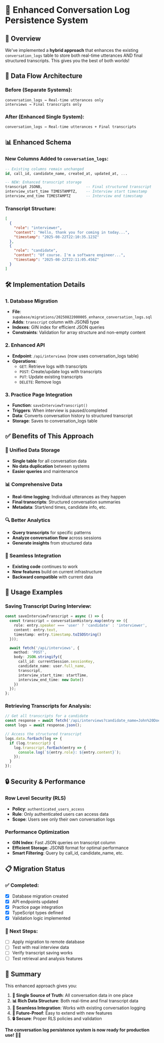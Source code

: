 # 🚀 **Enhanced Conversation Log Persistence System**

## 🎯 **Overview**

We've implemented a **hybrid approach** that enhances the existing `conversation_logs` table to store both real-time utterances AND final structured transcripts. This gives you the best of both worlds!

## 🔄 **Data Flow Architecture**

### **Before (Separate Systems):**
```
conversation_logs → Real-time utterances only
interviews → Final transcripts only
```

### **After (Enhanced Single System):**
```
conversation_logs → Real-time utterances + Final transcripts
```

## 📊 **Enhanced Schema**

### **New Columns Added to `conversation_logs`:**
```sql
-- Existing columns remain unchanged
id, call_id, candidate_name, created_at, updated_at, ...

-- NEW: Enhanced transcript storage
transcript JSONB,                    -- Final structured transcript
interview_start_time TIMESTAMPTZ,    -- Interview start timestamp
interview_end_time TIMESTAMPTZ       -- Interview end timestamp
```

### **Transcript Structure:**
```json
[
  {
    "role": "interviewer",
    "content": "Hello, thank you for coming in today...",
    "timestamp": "2025-08-22T22:10:35.123Z"
  },
  {
    "role": "candidate", 
    "content": "Of course. I'm a software engineer...",
    "timestamp": "2025-08-22T22:11:05.456Z"
  }
]
```

## 🛠️ **Implementation Details**

### **1. Database Migration**
- **File**: `supabase/migrations/20250822000005_enhance_conversation_logs.sql`
- **Adds**: `transcript` column with JSONB type
- **Indexes**: GIN index for efficient JSON queries
- **Constraints**: Validation for array structure and non-empty content

### **2. Enhanced API**
- **Endpoint**: `/api/interviews` (now uses conversation_logs table)
- **Operations**: 
  - `GET`: Retrieve logs with transcripts
  - `POST`: Create/update logs with transcripts
  - `PUT`: Update existing transcripts
  - `DELETE`: Remove logs

### **3. Practice Page Integration**
- **Function**: `saveInterviewTranscript()`
- **Triggers**: When interview is paused/completed
- **Data**: Converts conversation history to structured transcript
- **Storage**: Saves to conversation_logs table

## ✅ **Benefits of This Approach**

### **🎯 Unified Data Storage**
- **Single table** for all conversation data
- **No data duplication** between systems
- **Easier queries** and maintenance

### **📊 Comprehensive Data**
- **Real-time logging**: Individual utterances as they happen
- **Final transcripts**: Structured conversation summaries
- **Metadata**: Start/end times, candidate info, etc.

### **🔍 Better Analytics**
- **Query transcripts** for specific patterns
- **Analyze conversation flow** across sessions
- **Generate insights** from structured data

### **🔄 Seamless Integration**
- **Existing code** continues to work
- **New features** build on current infrastructure
- **Backward compatible** with current data

## 🚀 **Usage Examples**

### **Saving Transcript During Interview:**
```typescript
const saveInterviewTranscript = async () => {
  const transcript = conversationHistory.map(entry => ({
    role: entry.speaker === 'user' ? 'candidate' : 'interviewer',
    content: entry.text,
    timestamp: entry.timestamp.toISOString()
  }));

  await fetch('/api/interviews', {
    method: 'POST',
    body: JSON.stringify({
      call_id: currentSession.sessionKey,
      candidate_name: user.full_name,
      transcript,
      interview_start_time: startTime,
      interview_end_time: new Date()
    })
  });
};
```

### **Retrieving Transcripts for Analysis:**
```typescript
// Get all transcripts for a candidate
const response = await fetch('/api/interviews?candidate_name=John%20Doe');
const logs = await response.json();

// Access the structured transcript
logs.data.forEach(log => {
  if (log.transcript) {
    log.transcript.forEach(entry => {
      console.log(`${entry.role}: ${entry.content}`);
    });
  }
});
```

## 🔒 **Security & Performance**

### **Row Level Security (RLS)**
- **Policy**: `authenticated_users_access`
- **Rule**: Only authenticated users can access data
- **Scope**: Users see only their own conversation logs

### **Performance Optimization**
- **GIN Index**: Fast JSON queries on transcript column
- **Efficient Storage**: JSONB format for optimal performance
- **Smart Filtering**: Query by call_id, candidate_name, etc.

## 📋 **Migration Status**

### **✅ Completed:**
- [x] Database migration created
- [x] API endpoints updated
- [x] Practice page integration
- [x] TypeScript types defined
- [x] Validation logic implemented

### **🚧 Next Steps:**
- [ ] Apply migration to remote database
- [ ] Test with real interview data
- [ ] Verify transcript saving works
- [ ] Test retrieval and analysis features

## 🎉 **Summary**

This enhanced approach gives you:

1. **🎯 Single Source of Truth**: All conversation data in one place
2. **📊 Rich Data Structure**: Both real-time and final transcript data
3. **🔄 Seamless Integration**: Works with existing conversation logging
4. **🚀 Future-Proof**: Easy to extend with new features
5. **🔒 Secure**: Proper RLS policies and validation

**The conversation log persistence system is now ready for production use!** 🎉✨

